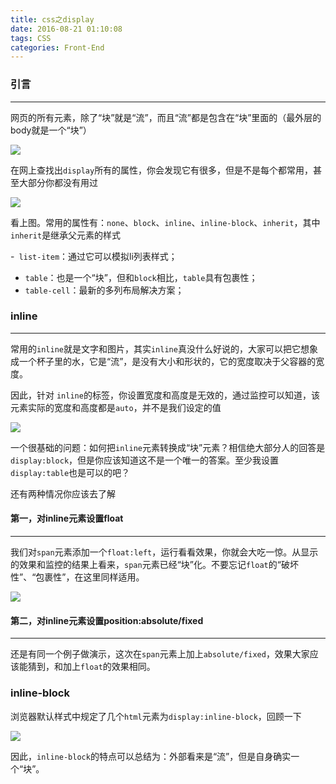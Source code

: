 ```yaml
---
title: css之display
date: 2016-08-21 01:10:08
tags: CSS
categories: Front-End
---
```


### 引言
---

网页的所有元素，除了“块”就是“流”，而且“流”都是包含在“块”里面的（最外层的body就是一个“块”）
<!--more-->
![](http://images.cnitblog.com/blog2015/138012/201503/060814201807518.png)

在网上查找出`display`所有的属性，你会发现它有很多，但是不是每个都常用，甚至大部分你都没有用过

![](http://images.cnitblog.com/blog2015/138012/201503/060814397278889.png)

看上图。常用的属性有：`none`、`block`、`inline`、`inline-block`、`inherit`，其中`inherit`是继承父元素的样式

-` list-item`：通过它可以模拟li列表样式；
- `table`：也是一个“块”，但和`block`相比，`table`具有包裹性；
- `table-cell`：最新的多列布局解决方案；

###  inline
---

常用的`inline`就是文字和图片，其实`inline`真没什么好说的，大家可以把它想象成一个杯子里的水，它是“流”，是没有大小和形状的，它的宽度取决于父容器的宽度。

因此，针对	`inline`的标签，你设置宽度和高度是无效的，通过监控可以知道，该元素实际的宽度和高度都是`auto`，并不是我们设定的值

![](http://images.cnitblog.com/blog2015/138012/201503/060815408991678.png)

一个很基础的问题：如何把`inline`元素转换成“块”元素？相信绝大部分人的回答是`display:block`，但是你应该知道这不是一个唯一的答案。至少我设置`display:table`也是可以的吧？

还有两种情况你应该去了解

#### 第一，对inline元素设置float
---

我们对`span`元素添加一个`float:left`，运行看看效果，你就会大吃一惊。从显示的效果和监控的结果上看来，`span`元素已经“块”化。不要忘记`float`的“破坏性”、“包裹性”，在这里同样适用。

![](http://images.cnitblog.com/blog2015/138012/201503/060816212111595.png)

####  第二，对inline元素设置position:absolute/fixed
---

 还是有同一个例子做演示，这次在`span`元素上加上`absolute/fixed`，效果大家应该能猜到，和加上`float`的效果相同。
 
 ### inline-block
 
 浏览器默认样式中规定了几个`html`元素为`display:inline-block`，回顾一下
 
 ![](http://images.cnitblog.com/blog2015/138012/201503/060817421642526.png)
 
 因此，`inline-block`的特点可以总结为：外部看来是“流”，但是自身确实一个“块”。
 

